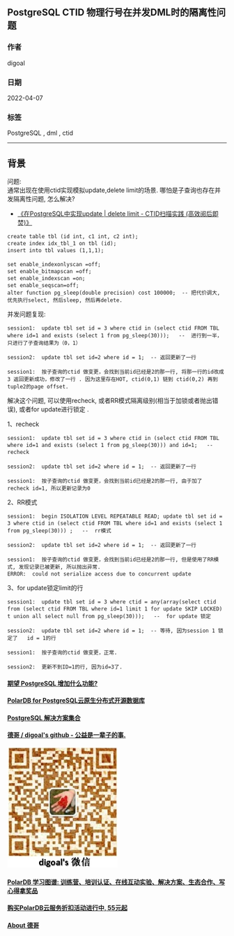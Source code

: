 ## PostgreSQL CTID 物理行号在并发DML时的隔离性问题  
                                    
### 作者                                            
digoal                                            
                                            
### 日期                                            
2022-04-07                                           
                                            
### 标签                                            
PostgreSQL , dml , ctid         
                                            
----                                            
                                            
## 背景       
问题:     
通常出现在使用ctid实现模拟update,delete limit的场景. 哪怕是子查询也存在并发隔离性问题, 怎么解决?    
  
- [《在PostgreSQL中实现update | delete limit - CTID扫描实践  (高效阅后即焚)》](../201608/20160827_01.md)        
    
  
    
```    
create table tbl (id int, c1 int, c2 int);       
create index idx_tbl_1 on tbl (id);      
insert into tbl values (1,1,1);    
    
set enable_indexonlyscan =off;      
set enable_bitmapscan =off;      
set enable_indexscan =on;      
set enable_seqscan=off;      
alter function pg_sleep(double precision) cost 100000;  -- 把代价调大, 优先执行select, 然后sleep, 然后再delete.       
```    
    
并发问题复现:      
    
```    
session1:  update tbl set id = 3 where ctid in (select ctid FROM TBL where id=1 and exists (select 1 from pg_sleep(30)));   --  进行到一半，只进行了子查询结果为（0，1）       
  
session2:  update tbl set id=2 where id = 1;  -- 返回更新了一行      
  
session1:  按子查询的ctid 做变更，会找到当前id已经是2的那一行, 将那一行的id改成3 返回更新成功，修改了一行 . 因为这里存在HOT, ctid(0,1) 链到 ctid(0,2) 再到tuple2的page offset.     
```    
    
解决这个问题, 可以使用recheck, 或者RR模式隔离级别(相当于加锁或者抛出错误), 或者for update进行锁定 .    
  
1、recheck  
    
```    
session1:  update tbl set id = 3 where ctid in (select ctid FROM TBL where id=1 and exists (select 1 from pg_sleep(30))) and id=1;   --  recheck       
  
session2:  update tbl set id=2 where id = 1;  -- 返回更新了一行      
  
session1:  按子查询的ctid 做变更，会找到当前id已经是2的那一行, 由于加了 recheck id=1, 所以更新记录为0     
```    
  
2、RR模式  
    
```    
session1:  begin ISOLATION LEVEL REPEATABLE READ; update tbl set id = 3 where ctid in (select ctid FROM TBL where id=1 and exists (select 1 from pg_sleep(30))) ;   --  rr模式    
  
session2:  update tbl set id=2 where id = 1;  -- 返回更新了一行       
  
session1:  按子查询的ctid 做变更，会找到当前id已经是2的那一行, 但是使用了RR模式, 发现记录已被更新, 所以抛出异常.     
ERROR:  could not serialize access due to concurrent update     
```    
  
3、for update锁定limit的行    
  
```      
session1:  update tbl set id = 3 where ctid = any(array(select ctid from (select ctid FROM TBL where id=1 limit 1 for update SKIP LOCKED) t union all select null from pg_sleep(30)));   --  for update 锁定     
    
session2:  update tbl set id=2 where id = 1;  -- 等待, 因为session 1 锁定了   id = 1的行     
    
session1:  按子查询的ctid 做变更，正常.    
  
session2:  更新不到ID=1的行, 因为id=3了.     
```      
    
  
#### [期望 PostgreSQL 增加什么功能?](https://github.com/digoal/blog/issues/76 "269ac3d1c492e938c0191101c7238216")
  
  
#### [PolarDB for PostgreSQL云原生分布式开源数据库](https://github.com/ApsaraDB/PolarDB-for-PostgreSQL "57258f76c37864c6e6d23383d05714ea")
  
  
#### [PostgreSQL 解决方案集合](https://yq.aliyun.com/topic/118 "40cff096e9ed7122c512b35d8561d9c8")
  
  
#### [德哥 / digoal's github - 公益是一辈子的事.](https://github.com/digoal/blog/blob/master/README.md "22709685feb7cab07d30f30387f0a9ae")
  
  
![digoal's wechat](../pic/digoal_weixin.jpg "f7ad92eeba24523fd47a6e1a0e691b59")
  
  
#### [PolarDB 学习图谱: 训练营、培训认证、在线互动实验、解决方案、生态合作、写心得拿奖品](https://www.aliyun.com/database/openpolardb/activity "8642f60e04ed0c814bf9cb9677976bd4")
  
  
#### [购买PolarDB云服务折扣活动进行中, 55元起](https://www.aliyun.com/activity/new/polardb-yunparter?userCode=bsb3t4al "e0495c413bedacabb75ff1e880be465a")
  
  
#### [About 德哥](https://github.com/digoal/blog/blob/master/me/readme.md "a37735981e7704886ffd590565582dd0")
  
